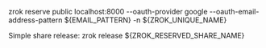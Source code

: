 zrok reserve public localhost:8000 --oauth-provider google --oauth-email-address-pattern ${EMAIL_PATTERN} -n ${ZROK_UNIQUE_NAME}

Simple share release:
zrok release ${ZROK_RESERVED_SHARE_NAME}